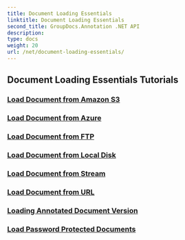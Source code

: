 ```yaml
---
title: Document Loading Essentials
linktitle: Document Loading Essentials
second_title: GroupDocs.Annotation .NET API
description: 
type: docs
weight: 20
url: /net/document-loading-essentials/
---
```


## Document Loading Essentials Tutorials
### [Load Document from Amazon S3](./load-document-from-amazon-s3/)
### [Load Document from Azure](./load-document-from-azure/)
### [Load Document from FTP](./load-document-from-ftp/)
### [Load Document from Local Disk](./load-document-from-local-disk/)
### [Load Document from Stream](./load-document-from-stream/)
### [Load Document from URL](./load-document-from-url/)
### [Loading Annotated Document Version](./loading-annotated-document-version/)
### [Load Password Protected Documents](./load-password-protected-documents/)